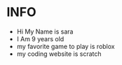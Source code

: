 # INFO
 - Hi My Name is sara 
 - I Am 9 years old 
 - my favorite game to play is roblox 
 - my coding website is scratch 



